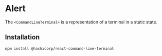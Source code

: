 # Alert

The `<CommandLineTerminal>` is a representation of a terminal in a static state.

## Installation

```sh
npm install @hashicorp/react-command-line-terminal
```
